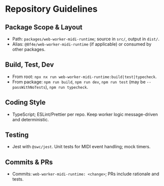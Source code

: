 # Repository Guidelines

## Package Scope & Layout
- Path: `packages/web-worker-midi-runtime`; source in `src/`, output in `dist/`.
- Alias: `@8f4e/web-worker-midi-runtime` (if applicable) or consumed by other packages.

## Build, Test, Dev
- From root: `npx nx run web-worker-midi-runtime:build|test|typecheck`.
- From package: `npm run build`, `npm run dev`, `npm run test` (may be `--passWithNoTests`), `npm run typecheck`.

## Coding Style
- TypeScript; ESLint/Prettier per repo. Keep worker logic message-driven and deterministic.

## Testing
- Jest with `@swc/jest`. Unit tests for MIDI event handling; mock timers.

## Commits & PRs
- Commits: `web-worker-midi-runtime: <change>`; PRs include rationale and tests.
